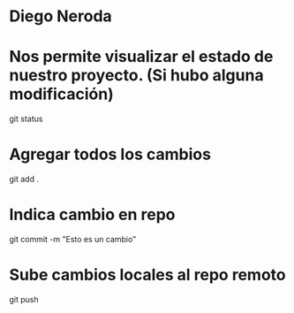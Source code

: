 
# Diego Neroda


# Nos permite visualizar el estado de nuestro proyecto. (Si hubo alguna modificación)
git status
# Agregar todos los cambios
git add .
# Indica cambio en repo
git commit -m "Esto es un cambio"
# Sube cambios locales al repo remoto
git push
